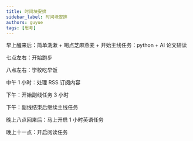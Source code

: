 ```yaml
---
title: 时间块安排
sidebar_label: 时间块安排
authors: guyue
tags: [思考]
---
```


早上醒来后：简单洗漱 + 喝点芝麻燕麦 + 开始主线任务：python + AI 论文研读

七点左右：开始跑步

八点左右：学校吃早饭

中午 1 小时：处理 RSS 订阅内容

下午：开始副线任务 3 小时

下午：副线结束后继续主线任务

晚上八点回来后：马上开启 1 小时英语任务

晚上十一点：开启阅读任务